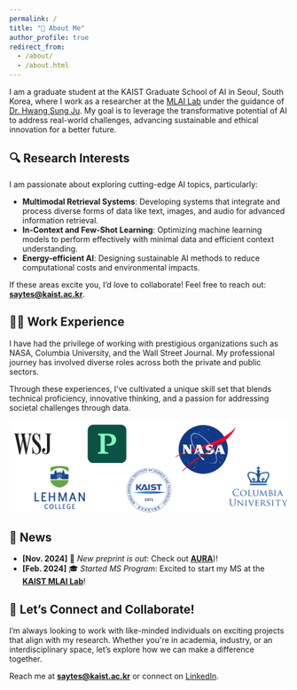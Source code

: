```yaml
---
permalink: /
title: "👋 About Me"
author_profile: true
redirect_from: 
  - /about/
  - /about.html
---
```


I am a graduate student at the KAIST Graduate School of AI in Seoul, South Korea, where I work as a researcher at the [MLAI Lab](https://www.mlai-kaist.com/) under the guidance of [Dr. Hwang Sung Ju](http://www.sungjuhwang.com/). My goal is to leverage the transformative potential of AI to address real-world challenges, advancing sustainable and ethical innovation for a better future.


## 🔍 **Research Interests**  

I am passionate about exploring cutting-edge AI topics, particularly:  
- **Multimodal Retrieval Systems**: Developing systems that integrate and process diverse forms of data like text, images, and audio for advanced information retrieval.  
- **In-Context and Few-Shot Learning**: Optimizing machine learning models to perform effectively with minimal data and efficient context understanding.  
- **Energy-efficient AI**: Designing sustainable AI methods to reduce computational costs and environmental impacts.  

If these areas excite you, I’d love to collaborate! Feel free to reach out: **saytes@kaist.ac.kr**.


## 🧑‍💻 **Work Experience**

I have had the privilege of working with prestigious organizations such as NASA, Columbia University, and the Wall Street Journal. My professional journey has involved diverse roles across both the private and public sectors. 

Through these experiences, I’ve cultivated a unique skill set that blends technical proficiency, innovative thinking, and a passion for addressing societal challenges through data.

![image](/images/workplaces.png)


## 📰 **News**

- **[Nov. 2024]** 📄 *New preprint is out*: Check out [**AURA**](/files/arxiv_AURA_Preprint.pdf))!
- **[Feb. 2024]** 🎓 *Started MS Program*: Excited to start my MS at the [**KAIST MLAI Lab**](https://www.mlai-kaist.com/)!


## 🤝 **Let’s Connect and Collaborate!**  

I’m always looking to work with like-minded individuals on exciting projects that align with my research. Whether you're in academia, industry, or an interdisciplinary space, let’s explore how we can make a difference together.

Reach me at **saytes@kaist.ac.kr** or connect on [LinkedIn](https://www.linkedin.com/in/simonaytes/).